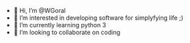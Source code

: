 - 👋 Hi, I’m @WGoral
- 👀 I’m interested in developing software for simplyfying life ;)
- 🌱 I’m currently learning python 3
- 💞️ I’m looking to collaborate on coding

<!---
WGoral/WGoral is a ✨ special ✨ repository because its `README.md` (this file) appears on your GitHub profile.
You can click the Preview link to take a look at your changes.
--->
